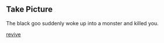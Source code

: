 ## Take Picture

The black goo suddenly woke up into a monster and killed you.

[revive](wake-up.md)
